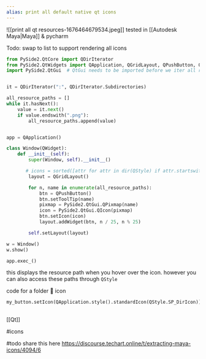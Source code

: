 ```yaml
---
alias: print all default native qt icons
---
```


![[print all qt resources-1676464679534.jpeg]]
tested in [[Autodesk Maya|Maya]] & pycharm

Todo: swap to list to support rendering all icons
```python
from PySide2.QtCore import QDirIterator
from PySide2.QtWidgets import QApplication, QGridLayout, QPushButton, QStyle, QWidget
import PySide2.QtGui  # QtGui needs to be imported before we iter all resources, alse resources is empty (sometimes?)


it = QDirIterator(":", QDirIterator.Subdirectories)

all_resource_paths = []
while it.hasNext():
    value = it.next()
    if value.endswith(".png"):
        all_resource_paths.append(value)


app = QApplication()

class Window(QWidget):
    def __init__(self):
        super(Window, self).__init__()

       # icons = sorted([attr for attr in dir(QStyle) if attr.startswith("SP_")])
        layout = QGridLayout()

        for n, name in enumerate(all_resource_paths):
            btn = QPushButton()
            btn.setToolTip(name)
            pixmap = PySide2.QtGui.QPixmap(name)
            icon = PySide2.QtGui.QIcon(pixmap)
            btn.setIcon(icon)
            layout.addWidget(btn, n / 25, n % 25)

        self.setLayout(layout)

w = Window()
w.show()

app.exec_()
```

this displays the resource path when you hover over the icon.
however you can also access these paths through `QStyle` 

code for a folder 📁 icon
```python
my_button.setIcon(QApplication.style().standardIcon(QStyle.SP_DirIcon))
        
```
[[Qt]]

#icons

#todo share this here https://discourse.techart.online/t/extracting-maya-icons/4094/6